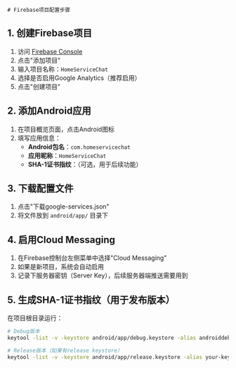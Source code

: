     # Firebase项目配置步骤

## 1. 创建Firebase项目
1. 访问 [Firebase Console](https://console.firebase.google.com/)
2. 点击"添加项目"
3. 输入项目名称：`HomeServiceChat`
4. 选择是否启用Google Analytics（推荐启用）
5. 点击"创建项目"

## 2. 添加Android应用
1. 在项目概览页面，点击Android图标
2. 填写应用信息：
   - **Android包名**：`com.homeservicechat`
   - **应用昵称**：`HomeServiceChat`
   - **SHA-1证书指纹**：（可选，用于后续功能）

## 3. 下载配置文件
1. 点击"下载google-services.json"
2. 将文件放到 `android/app/` 目录下

## 4. 启用Cloud Messaging
1. 在Firebase控制台左侧菜单中选择"Cloud Messaging"
2. 如果是新项目，系统会自动启用
3. 记录下服务器密钥（Server Key），后续服务器端推送需要用到

## 5. 生成SHA-1证书指纹（用于发布版本）
在项目根目录运行：
```bash
# Debug版本
keytool -list -v -keystore android/app/debug.keystore -alias androiddebugkey -storepass android -keypass android

# Release版本（如果有release keystore）
keytool -list -v -keystore android/app/release.keystore -alias your-key-alias
``` 